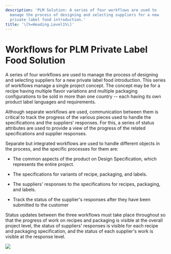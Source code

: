```yaml
---
description: 'PLM Solution: A series of four workflows are used to
  manage the process of designing and selecting suppliers for a new
  private label food introduction.'
title: '\[%=Heading.Level1%\]'
---
```


Workflows for PLM Private Label Food Solution
=============================================

A series of four workflows are used to manage the process of designing
and selecting suppliers for a new private label food introduction. This
series of workflows manage a single project concept. The concept may be
for a recipe having multiple flavor variations and multiple packaging
configurations to be sold in more than one country -- each having its
own product label languages and requirements.

Although separate workflows are used, communication between them is
critical to track the progress of the various pieces used to handle the
specifications and the suppliers' responses. For this, a series of
status attributes are used to provide a view of the progress of the
related specifications and supplier responses.

Separate but integrated workflows are used to handle different objects
in the process, and the specific processes for them are:

-   The common aspects of the product on Design Specification, which
    represents the entire project.

-   The specifications for variants of recipe, packaging, and labels.

-   The suppliers' responses to the specifications for recipes,
    packaging, and labels.

-   Track the status of the supplier's responses after they have been
    submitted to the customer

Status updates between the three workflows must take place throughout so
that the progress of work on recipes and packaging is visible at the
overall project level, the status of suppliers' responses is visible for
each recipe and packaging specification, and the status of each
supplier's work is visible at the response level.

![](../../../Resources/Images/Solution%20Enablement/PLM/WorkflowDiagram.png)
